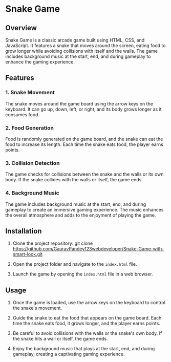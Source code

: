 # Snake Game

## Overview
Snake Game is a classic arcade game built using HTML, CSS, and JavaScript. It features a snake that moves around the screen, eating food to grow longer while avoiding collisions with itself and the walls. The game includes background music at the start, end, and during gameplay to enhance the gaming experience.

## Features

### 1. Snake Movement
The snake moves around the game board using the arrow keys on the keyboard. It can go up, down, left, or right, and its body grows longer as it consumes food.

### 2. Food Generation
Food is randomly generated on the game board, and the snake can eat the food to increase its length. Each time the snake eats food, the player earns points.

### 3. Collision Detection
The game checks for collisions between the snake and the walls or its own body. If the snake collides with the walls or itself, the game ends.

### 4. Background Music
The game includes background music at the start, end, and during gameplay to create an immersive gaming experience. The music enhances the overall atmosphere and adds to the enjoyment of playing the game.

## Installation

1. Clone the project repository:
git clone https://github.com/GauravPandey123webdeveloper/Snake-Game-with-smart-look.git
   
2. Open the project folder and navigate to the `index.html` file.

3. Launch the game by opening the `index.html` file in a web browser.

## Usage

1. Once the game is loaded, use the arrow keys on the keyboard to control the snake's movement.

2. Guide the snake to eat the food that appears on the game board. Each time the snake eats food, it grows longer, and the player earns points.

3. Be careful to avoid collisions with the walls or the snake's own body. If the snake hits a wall or itself, the game ends.

4. Enjoy the background music that plays at the start, end, and during gameplay, creating a captivating gaming experience.

